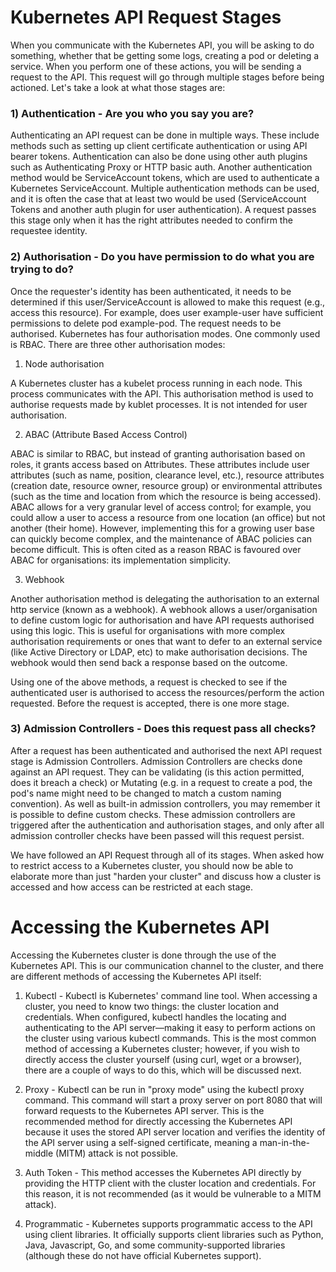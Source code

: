 # Kubernetes API Request Stages

When you communicate with the Kubernetes API, you will be asking to do something, whether that be getting some logs, creating a pod or deleting a service. When you perform one of these actions, you will be sending a request to the API. This request will go through multiple stages before being actioned. Let's take a look at what those stages are: 

### 1) Authentication - Are you who you say you are?

Authenticating an API request can be done in multiple ways. These include methods such as setting up client certificate authentication or using API bearer tokens. Authentication can also be done using other auth plugins such as Authenticating Proxy or HTTP basic auth. Another authentication method would be ServiceAccount tokens, which are used to authenticate a Kubernetes ServiceAccount. Multiple authentication methods can be used, and it is often the case that at least two would be used (ServiceAccount Tokens and another auth plugin for user authentication). A request passes this stage only when it has the right attributes needed to confirm the requestee identity.  

### 2) Authorisation - Do you have permission to do what you are trying to do?

Once the requester's identity has been authenticated, it needs to be determined if this user/ServiceAccount is allowed to make this request (e.g., access this resource). For example, does user example-user have sufficient permissions to delete pod example-pod. The request needs to be authorised. Kubernetes has four authorisation modes. One commonly used is RBAC. There are three other authorisation modes:

1) Node authorisation

A Kubernetes cluster has a kubelet process running in each node. This process communicates with the API. This authorisation method is used to authorise requests made by kublet processes. It is not intended for user authorisation.
 
2) ABAC (Attribute Based Access Control)

 ABAC is similar to RBAC, but instead of granting authorisation based on roles, it grants access based on Attributes. These attributes include user attributes (such as name, position, clearance level, etc.), resource attributes (creation date, resource owner, resource group) or environmental attributes (such as the time and location from which the resource is being accessed). ABAC allows for a very granular level of access control; for example, you could allow a user to access a resource from one location (an office) but not another (their home). However, implementing this for a growing user base can quickly become complex, and the maintenance of ABAC policies can become difficult. This is often cited as a reason RBAC is favoured over ABAC for organisations: its implementation simplicity.
 
3) Webhook

Another authorisation method is delegating the authorisation to an external http service (known as a webhook).  A webhook allows a user/organisation to define custom logic for authorisation and have API requests authorised using this logic. This is useful for organisations with more complex authorisation requirements or ones that want to defer to an external service (like Active Directory or LDAP, etc) to make authorisation decisions. The webhook would then send back a response based on the outcome.

Using one of the above methods, a request is checked to see if the authenticated user is authorised to access the resources/perform the action requested. Before the request is accepted, there is one more stage.

### 3) Admission Controllers - Does this request pass all checks?

After a request has been authenticated and authorised the next API request stage is Admission Controllers.  Admission Controllers are checks done against an API request. They can be validating (is this action permitted, does it breach a check) or Mutating (e.g. in a request to create a pod, the pod's name might need to be changed to match a custom naming convention). As well as built-in admission controllers, you may remember it is possible to define custom checks. These admission controllers are triggered after the authentication and authorisation stages, and only after all admission controller checks have been passed will this request persist.

We have followed an API Request through all of its stages. When asked how to restrict access to a Kubernetes cluster, you should now be able to elaborate more than just "harden your cluster" and discuss how a cluster is accessed and how access can be restricted at each stage.

# Accessing the Kubernetes API

Accessing the Kubernetes cluster is done through the use of the Kubernetes API. This is our communication channel to the cluster, and there are different methods of accessing the Kubernetes API itself: 

1) Kubectl - Kubectl is Kubernetes' command line tool. When accessing a cluster, you need to know two things: the cluster location and credentials. When configured, kubectl handles the locating and authenticating to the API server—making it easy to perform actions on the cluster using various kubectl commands. This is the most common method of accessing a Kubernetes cluster; however, if you wish to directly access the cluster yourself (using curl, wget or a browser), there are a couple of ways to do this, which will be discussed next.

2) Proxy - Kubectl can be run in "proxy mode" using the kubectl proxy command. This command will start a proxy server on port 8080 that will forward requests to the Kubernetes API server. This is the recommended method for directly accessing the Kubernetes API because it uses the stored API server location and verifies the identity of the API server using a self-signed certificate, meaning a man-in-the-middle (MITM) attack is not possible.

3) Auth Token - This method accesses the Kubernetes API directly by providing the HTTP client with the cluster location and credentials. For this reason, it is not recommended (as it would be vulnerable to a MITM attack). 

4) Programmatic - Kubernetes supports programmatic access to the API using client libraries. It officially supports client libraries such as Python, Java, Javascript, Go, and some community-supported libraries (although these do not have official Kubernetes support). 


